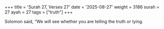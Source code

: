+++
title = 'Surah 27, Verses 27'
date = '2025-08-27'
weight = 3186
surah = 27
ayah = 27
tags = ["truth"]
+++

Solomon said, “We will see whether you are telling the truth or lying.